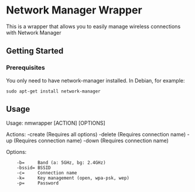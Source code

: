 # Network Manager Wrapper

This is a wrapper that allows you to easily manage wireless connections with Network Manager

## Getting Started

### Prerequisites

You only need to have network-manager installed. In Debian, for example:

```
sudo apt-get install network-manager
```

## Usage

Usage: nmwrapper [ACTION] [OPTIONS]

Actions:
        -create (Requires all options)
        -delete (Requires connection name)
        -up     (Requires connection name)
        -down   (Requires connection name)

Options:

        -b=     Band (a: 5GHz, bg: 2.4GHz)
        -bssid= BSSID
        -c=     Connection name
        -k=     Key management (open, wpa-psk, wep)
        -p=     Password

